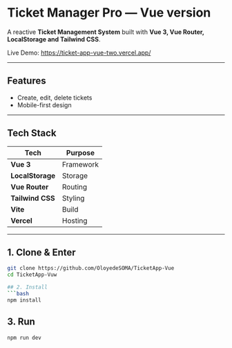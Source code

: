 
# Ticket Manager Pro — Vue version

A reactive **Ticket Management System** built with **Vue 3, Vue Router, LocalStorage and Tailwind CSS**.

Live Demo: https://ticket-app-vue-two.vercel.app/

---

## Features

- Create, edit, delete tickets
- Mobile-first design

---

## Tech Stack

| Tech | Purpose |
|------|--------|
| **Vue 3** | Framework |
| **LocalStorage** | Storage |
| **Vue Router** | Routing |
| **Tailwind CSS** | Styling |
| **Vite** | Build |
| **Vercel** | Hosting |

---
## 1. Clone & Enter
```bash
git clone https://github.com/OloyedeSOMA/TicketApp-Vue
cd TicketApp-Vuw

## 2. Install
```bash
npm install
```
## 3. Run
```bash
npm run dev
```
